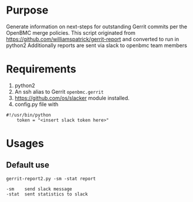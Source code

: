 # Purpose

Generate information on next-steps for outstanding Gerrit commits per
the OpenBMC merge policies.
This script originated from
https://github.com/williamspatrick/gerrit-report
and converted to run in python2 
Additionally reports are sent via slack to openbmc team members

# Requirements

1. python2
2. An ssh alias to Gerrit `openbmc.gerrit`
3. https://github.com/os/slacker module installed. 
4. config.py file with 
```    
#!/usr/bin/python
    token = "<insert slack token here>"
```
# Usages

## Default use

```
gerrit-report2.py -sm -stat report

-sm    send slack message
-stat  sent statistics to slack
```

